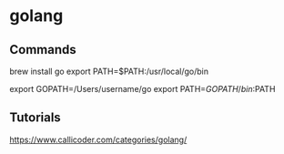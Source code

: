 # golang

## Commands

brew install go
export PATH=$PATH:/usr/local/go/bin

export GOPATH=/Users/username/go
export PATH=$GOPATH/bin:$PATH

## Tutorials

https://www.callicoder.com/categories/golang/
